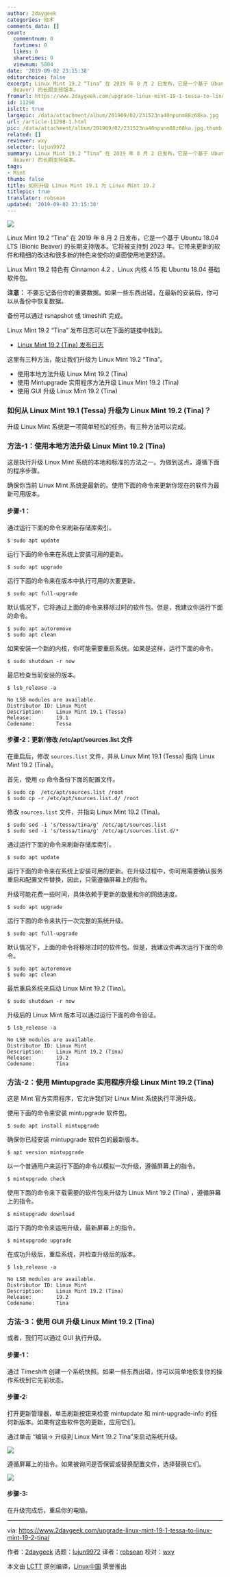 ```yaml
---
author: 2daygeek
categories: 技术
comments_data: []
count:
  commentnum: 0
  favtimes: 0
  likes: 0
  sharetimes: 0
  viewnum: 5804
date: '2019-09-02 23:15:38'
editorchoice: false
excerpt: Linux Mint 19.2 “Tina” 在 2019 年 8 月 2 日发布，它是一个基于 Ubuntu 18.04 LTS (Bionic
  Beaver) 的长期支持版本。
fromurl: https://www.2daygeek.com/upgrade-linux-mint-19-1-tessa-to-linux-mint-19-2-tina/
id: 11298
islctt: true
largepic: /data/attachment/album/201909/02/231523na40npunm88z68ka.jpg
url: /article-11298-1.html
pic: /data/attachment/album/201909/02/231523na40npunm88z68ka.jpg.thumb.jpg
related: []
reviewer: wxy
selector: lujun9972
summary: Linux Mint 19.2 “Tina” 在 2019 年 8 月 2 日发布，它是一个基于 Ubuntu 18.04 LTS (Bionic
  Beaver) 的长期支持版本。
tags:
- Mint
thumb: false
title: 如何升级 Linux Mint 19.1 为 Linux Mint 19.2
titlepic: true
translator: robsean
updated: '2019-09-02 23:15:38'
---
```


![](/data/attachment/album/201909/02/231523na40npunm88z68ka.jpg)


Linux Mint 19.2 “Tina” 在 2019 年 8 月 2 日发布，它是一个基于 Ubuntu 18.04 LTS (Bionic Beaver) 的长期支持版本。它将被支持到 2023 年。它带来更新的软件和精细的改进和很多新的特色来使你的桌面使用地更舒适。


Linux Mint 19.2 特色有 Cinnamon 4.2 、Linux 内核 4.15 和 Ubuntu 18.04 基础软件包。


**注意：** 不要忘记备份你的重要数据。如果一些东西出错，在最新的安装后，你可以从备份中恢复数据。


备份可以通过 rsnapshot 或 timeshift 完成。


Linux Mint 19.2 “Tina” 发布日志可以在下面的链接中找到。


* [Linux Mint 19.2 (Tina) 发布日志](https://www.linuxtechnews.com/linux-mint-19-2-tina-released-check-what-is-new-feature/)


这里有三种方法，能让我们升级为 Linux Mint 19.2 “Tina”。


* 使用本地方法升级 Linux Mint 19.2 (Tina)
* 使用 Mintupgrade 实用程序方法升级 Linux Mint 19.2 (Tina)
* 使用 GUI 升级 Linux Mint 19.2 (Tina)


### 如何从 Linux Mint 19.1 (Tessa) 升级为 Linux Mint 19.2 (Tina)？


升级 Linux Mint 系统是一项简单轻松的任务。有三种方法可以完成。


### 方法-1：使用本地方法升级 Linux Mint 19.2 (Tina)


这是执行升级 Linux Mint 系统的本地和标准的方法之一。为做到这点，遵循下面的程序步骤。


确保你当前 Linux Mint 系统是最新的。使用下面的命令来更新你现在的软件为最新可用版本。


#### 步骤-1：


通过运行下面的命令来刷新存储库索引。



```
$ sudo apt update
```

运行下面的命令来在系统上安装可用的更新。



```
$ sudo apt upgrade
```

运行下面的命令来在版本中执行可用的次要更新。



```
$ sudo apt full-upgrade
```

默认情况下，它将通过上面的命令来移除过时的软件包。但是，我建议你运行下面的命令。



```
$ sudo apt autoremove
$ sudo apt clean
```

如果安装一个新的内核，你可能需要重启系统。如果是这样，运行下面的命令。



```
$ sudo shutdown -r now
```

最后检查当前安装的版本。



```
$ lsb_release -a

No LSB modules are available.
Distributor ID: Linux Mint
Description:    Linux Mint 19.1 (Tessa)
Release:        19.1
Codename:       Tessa
```

#### 步骤-2：更新/修改 /etc/apt/sources.list 文件


在重启后，修改 `sources.list` 文件，并从 Linux Mint 19.1 (Tessa) 指向 Linux Mint 19.2 (Tina)。


首先，使用 `cp` 命令备份下面的配置文件。



```
$ sudo cp  /etc/apt/sources.list /root
$ sudo cp -r /etc/apt/sources.list.d/ /root
```

修改 `sources.list` 文件，并指向 Linux Mint 19.2 (Tina)。



```
$ sudo sed -i 's/tessa/tina/g' /etc/apt/sources.list
$ sudo sed -i 's/tessa/tina/g' /etc/apt/sources.list.d/*
```

通过运行下面的命令来刷新存储库索引。



```
$ sudo apt update
```

运行下面的命令来在系统上安装可用的更新。在升级过程中，你可用需要确认服务重启和配置文件替换，因此，只需遵循屏幕上的指令。


升级可能花费一些时间，具体依赖于更新的数量和你的网络速度。



```
$ sudo apt upgrade
```

运行下面的命令来执行一次完整的系统升级。



```
$ sudo apt full-upgrade
```

默认情况下，上面的命令将移除过时的软件包。但是，我建议你再次运行下面的命令。



```
$ sudo apt autoremove
$ sudo apt clean
```

最后重启系统来启动 Linux Mint 19.2 (Tina)。



```
$ sudo shutdown -r now
```

升级后的 Linux Mint 版本可以通过运行下面的命令验证。



```
$ lsb_release -a

No LSB modules are available.
Distributor ID: Linux Mint
Description:    Linux Mint 19.2 (Tina)
Release:        19.2
Codename:       Tina
```

### 方法-2：使用 Mintupgrade 实用程序升级 Linux Mint 19.2 (Tina)


这是 Mint 官方实用程序，它允许我们对 Linux Mint 系统执行平滑升级。


使用下面的命令来安装 mintupgrade 软件包。



```
$ sudo apt install mintupgrade
```

确保你已经安装 mintupgrade 软件包的最新版本。



```
$ apt version mintupgrade
```

以一个普通用户来运行下面的命令以模拟一次升级，遵循屏幕上的指令。



```
$ mintupgrade check
```

使用下面的命令来下载需要的软件包来升级为 Linux Mint 19.2 (Tina) ，遵循屏幕上的指令。



```
$ mintupgrade download
```

运行下面的命令来运用升级，最新屏幕上的指令。



```
$ mintupgrade upgrade
```

在成功升级后，重启系统，并检查升级后的版本。



```
$ lsb_release -a

No LSB modules are available.
Distributor ID: Linux Mint
Description:    Linux Mint 19.2 (Tina)
Release:        19.2
Codename:       Tina
```

### 方法-3：使用 GUI 升级 Linux Mint 19.2 (Tina)


或者，我们可以通过 GUI 执行升级。


#### 步骤-1：


通过 Timeshift 创建一个系统快照。如果一些东西出错，你可以简单地恢复你的操作系统到它先前状态。


#### 步骤-2:


打开更新管理器，单击刷新按钮来检查 mintupdate 和 mint-upgrade-info 的任何新版本。如果有这些软件包的更新，应用它们。


通过单击 “编辑-> 升级到 Linux Mint 19.2 Tina”来启动系统升级。


![](/data/attachment/album/201909/02/231542ack7q7p664umkqfc.png)


遵循屏幕上的指令。如果被询问是否保留或替换配置文件，选择替换它们。


![](/data/attachment/album/201909/02/231545kolm8bkwolba6aau.png)


#### 步骤-3:


在升级完成后，重启你的电脑。




---


via: <https://www.2daygeek.com/upgrade-linux-mint-19-1-tessa-to-linux-mint-19-2-tina/>


作者：[2daygeek](http://www.2daygeek.com/author/2daygeek/) 选题：[lujun9972](https://github.com/lujun9972) 译者：[robsean](https://github.com/robsean) 校对：[wxy](https://github.com/wxy)


本文由 [LCTT](https://github.com/LCTT/TranslateProject) 原创编译，[Linux中国](https://linux.cn/) 荣誉推出